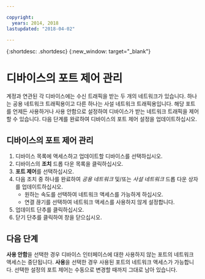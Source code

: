 ```yaml
---

copyright:
  years: 2014, 2018
lastupdated: "2018-04-02"

---
```


{:shortdesc: .shortdesc}
{:new_window: target="_blank"}

# 디바이스의 포트 제어 관리

계정과 연관된 각 디바이스에는 수신 트래픽을 받는 두 개의 네트워크가 있습니다. 하나는 공용 네트워크 트래픽용이고 다른 하나는 사설 네트워크 트래픽용입니다. 해당 포트를 언제든 사용하거나 사용 안함으로 설정하여 디바이스가 받는 네트워크 트래픽을 제어할 수 있습니다. 다음 단계를 완료하여 디바이스의 포트 제어 설정을 업데이트하십시오.

## 디바이스의 포트 제어 관리

1. 디바이스 목록에 액세스하고 업데이트할 디바이스를 선택하십시오.  
2. 디바이스의 **조치** 드롭 다운 목록을 클릭하십시오.
3. **포트 제어**를 선택하십시오.
4. 다음 조치 중 하나를 완료하여 *공용 네트워크* 및/또는 *사설 네트워크* 드롭 다운 상자를 업데이트하십시오.
   * 원하는 속도를 선택하여 네트워크 액세스를 가능하게 하십시오.
   * 연결 끊기를 선택하여 네트워크 액세스를 사용하지 않게 설정합니다.
5. 업데이트 단추를 클릭하십시오.
6. 닫기 단추를 클릭하여 창을 닫으십시오.

## 다음 단계

**사용 안함**을 선택한 경우 디바이스 인터페이스에 대한 사용하지 않는 포트의 네트워크 액세스는 중단됩니다. **사용**을 선택한 경우 사용된 포트의 네트워크 액세스가 가능합니다. 선택한 설정의 포트 제어는 수동으로 변경할 때까지 그대로 남아 있습니다.
